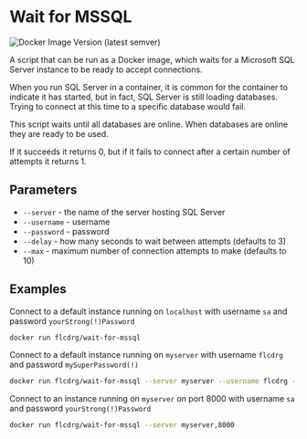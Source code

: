 # Wait for MSSQL

![Docker Image Version (latest semver)](https://img.shields.io/docker/v/flcdrg/wait-for-mssql)

A script that can be run as a Docker image, which waits for a Microsoft SQL Server instance to be ready to accept connections.

When you run SQL Server in a container, it is common for the container to indicate it has started, but in fact, SQL Server is still loading databases. Trying to connect at this time to a specific database would fail.

This script waits until all databases are online. When databases are online they are ready to be used.

If it succeeds it returns 0, but if it fails to connect after a certain number of attempts it returns 1.

## Parameters

- `--server` - the name of the server hosting SQL Server
- `--username` - username
- `--password` - password
- `--delay` - how many seconds to wait between attempts (defaults to 3)
- `--max` - maximum number of connection attempts to make (defaults to 10)

## Examples

Connect to a default instance running on `localhost` with username `sa` and password `yourStrong(!)Password`

```bash
docker run flcdrg/wait-for-mssql
```

Connect to a default instance running on `myserver` with username `flcdrg` and password `mySuperPassword(!)`

```bash
docker run flcdrg/wait-for-mssql --server myserver --username flcdrg --password mySuperPassword(!)
```

Connect to an instance running on `myserver` on port 8000 with username `sa` and password `yourStrong(!)Password`

```bash
docker run flcdrg/wait-for-mssql --server myserver,8000
```
